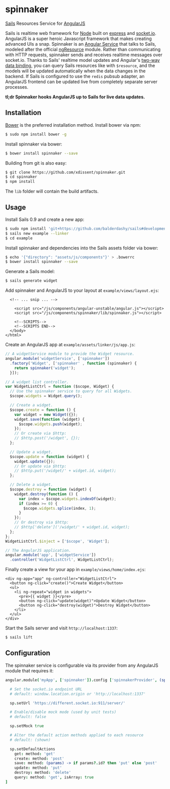 spinnaker
=========

[Sails](http://sailsjs.org) Resources Service for 
[AngularJS](http://angularjs.org)

Sails is realtime web framework for [Node](http://nodejs.org) built on 
[express](http://expressjs.com) and [socket.io](http://socket.io). AngularJS is
a super heroic Javascript framework that makes creating advanced UIs a snap.
Spinnaker is an
[Angular Service](http://docs.angularjs.org/guide/dev_guide.services.understanding_services)
that talks to Sails, modeled after the official
[ngResource](http://docs.angularjs.org/api/ngResource.$resource) module. Rather
than communicating with HTTP requests, spinnaker sends and receives realtime
messages over socket.io. Thanks to Sails' realtime model updates and Angular's
[two-way data binding](http://docs.angularjs.org/guide/dev_guide.templates.databinding),
you can query Sails resources like with `$resource`, and the models will be
updated automatically when the data changes in the backend. If Sails is
configured to use the `redis` pubsub adapter, an AngularJS frontend can be
updated live from completely separate server processes.

**tl;dr Spinnaker hooks AngularJS up to Sails for live data updates.**


Installation
------------

[Bower](http://bower.io) is the preferred installation method. Install bower
via npm:

```sh
$ sudo npm install bower -g
```


Install spinnaker via bower:

```sh
$ bower install spinnaker --save
```


Building from git is also easy:

```sh
$ git clone https://github.com/xdissent/spinnaker.git
$ cd spinnaker
$ npm install
```


The `lib` folder will contain the build artifacts.


Usage
-----

Install Sails 0.9 and create a new app:

```sh
$ sudo npm install 'git+https://github.com/balderdashy/sails#development' -g
$ sails new example --linker
$ cd example
```


Install spinnaker and dependencies into the Sails assets folder via bower:

```sh
$ echo '{"directory": "assets/js/components"}' > .bowerrc
$ bower install spinnaker --save
```


Generate a Sails model:

```sh
$ sails generate widget
```


Add spinnaker and AngularJS to your layout at `example/views/layout.ejs`:

```ejs
  <!-- ... snip ... -->

    <script src="/js/components/angular-unstable/angular.js"></script>
    <script src="/js/components/spinnaker/lib/spinnaker.js"></script>

    <!--SCRIPTS-->
    <!--SCRIPTS END-->
  </body>
</html>
```


Create an AngularJS app at `example/assets/linker/js/app.js`:

```js
// A widgetService module to provide the Widget resource.
angular.module('widgetService', ['spinnaker'])
  .factory('Widget', ['spinnaker' , function (spinnaker) {
    return spinnaker('widget');
  }]);

// A widget list controller.
var WidgetListCtrl = function ($scope, Widget) {
  // Use the spinnaker service to query for all Widgets.
  $scope.widgets = Widget.query();

  // Create a widget.
  $scope.create = function () {
    var widget = new Widget({});
    widget.save(function (widget) {
      $scope.widgets.push(widget);
    });
    // Or create via $http:
    // $http.post('/widget', {});
  };

  // Update a widget.
  $scope.update = function (widget) {
    widget.update({});
    // Or update via $http:
    // $http.put('/widget/' + widget.id, widget);
  };

  // Delete a widget.
  $scope.destroy = function (widget) {
    widget.destroy(function () {
      var index = $scope.widgets.indexOf(widget);
      if (index >= 0) {
        $scope.widgets.splice(index, 1);
      }
    });
    // Or destroy via $http:
    // $http['delete']('/widget/' + widget.id, widget);
  };
};
WidgetListCtrl.$inject = ['$scope', 'Widget'];

// The AngularJS application.
angular.module('app', ['widgetService'])
  .controller('WidgetListCtrl', WidgetListCtrl);
```


Finally create a view for your app in `example/views/home/index.ejs`:

```ejs
<div ng-app="app" ng-controller="WidgetListCtrl">
  <button ng-click="create()">Create Widget</button>
  <ul>
    <li ng-repeat="widget in widgets">
      <pre>{{ widget }}</pre>
      <button ng-click="update(widget)">Update Widget</button>
      <button ng-click="destroy(widget)">Destroy Widget</button>
    </li>
  </ul>
</div>
```


Start the Sails server and visit `http://localhost:1337`:

```sh
$ sails lift
```


Configuration
-------------

The spinnaker service is configurable via its provider from any AngularJS 
module that requires it:

```coffee
angular.module('myApp', ['spinnaker']).config ['spinnakerProvider', (sp) ->

  # Set the socket.io endpoint URL
  # default: window.location.origin or 'http://localhost:1337'

  sp.setUrl 'https://different.socket.io:911/server/'

  # Enable/disable mock mode (used by unit tests)
  # default: false

  sp.setMock true

  # Alter the default action methods applied to each resource
  # default: (shown)

  sp.setDefaultActions
    get: method: 'get'
    create: method: 'post'
    save: method: (params) -> if params?.id? then 'put' else 'post'
    update: method: 'put'
    destroy: method: 'delete'
    query: method: 'get', isArray: true
]
```
